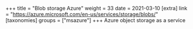 +++
title = "Blob storage Azure"
weight = 33
date = 2021-03-10
[extra]
link = "https://azure.microsoft.com/en-us/services/storage/blobs/"
[taxonomies]
groups = ["msazure"]
+++
Azure object storage as a service

